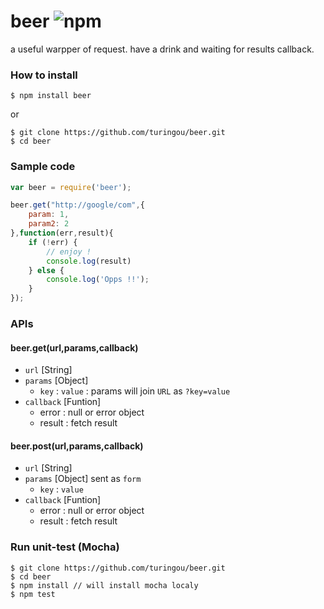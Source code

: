 beer ![npm](https://badge.fury.io/js/beer.png)
======

a useful warpper of request. have a drink and waiting for results callback.

### How to install 

````
$ npm install beer
````

or 

````
$ git clone https://github.com/turingou/beer.git
$ cd beer
````

### Sample code

````javascript
var beer = require('beer');

beer.get("http://google/com",{
    param: 1,
    param2: 2
},function(err,result){
    if (!err) {
        // enjoy !
        console.log(result)
    } else {
        console.log('Opps !!');
    }
});
````

### APIs

#### beer.get(url,params,callback)

- `url` [String]
- `params` [Object]
    - `key` : `value` : params will join `URL` as `?key=value`
- `callback` [Funtion]
    - error : null or error object
    - result : fetch result

#### beer.post(url,params,callback)

- `url` [String]
- `params` [Object] sent as `form`
    - `key` : `value`
- `callback` [Funtion]
    - error : null or error object
    - result : fetch result

### Run unit-test (Mocha)

````
$ git clone https://github.com/turingou/beer.git
$ cd beer
$ npm install // will install mocha localy
$ npm test
````